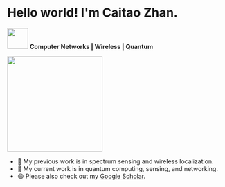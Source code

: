# Hello world! I'm Caitao Zhan.

<img src="https://media.giphy.com/media/WUlplcMpOCEmTGBtBW/giphy.gif" width="48"> **Computer Networks | Wireless | Quantum**



<a href="https://github.com/caitaozhan">
<!--   <img height="180em" src="https://github-readme-stats.vercel.app/api?username=caitaozhan&show_icons=true&include_all_commits=true&custom_title=My%20GitHub%20Stats" /> -->
  <img height="220" src="https://github-readme-stats.vercel.app/api/top-langs/?username=caitaozhan&layout=compact&langs_count=6&hide=jupyter%20notebook" />
</a>


- 🔭 My previous work is in spectrum sensing and wireless localization.
- 🌱 My current work is in quantum computing, sensing, and networking.
- 😄 Please also check out my [Google Scholar](https://scholar.google.com/citations?hl=en&user=fNBFRWEAAAAJ).




<!--
- 🌱 I’m currently learning 
- 👯 I’m looking to collaborate on ...
- 🤔 I’m looking for help with ...
- 💬 Ask me about ...
- 📫 How to reach me: ...
- ⚡ Please checkout my [YouTube channel](https://www.youtube.com/c/ZhanCaitao).
-->
